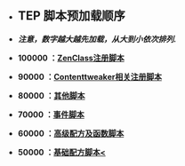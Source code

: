 - ## TEP 脚本预加载顺序

- ***注意，数字越大越先加载，从大到小依次排列.***

- **100000 ：<u>ZenClass注册脚本</u>**

- **90000 ：<u>Contenttweaker相关注册脚本</u>**

- **80000 ：<u>其他脚本</u>**

- **70000 ：<u>事件脚本</u>**

- **60000 ：<u>高级配方及函数脚本</u>** 

- **50000 ：<u>基础配方脚本<**

  

  <!--2022/1/13 重构预加载顺序.-->

